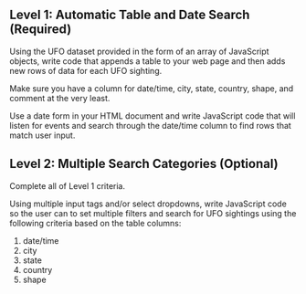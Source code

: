 <h2>Level 1: Automatic Table and Date Search (Required)</h2>

Using the UFO dataset provided in the form of an array of JavaScript objects, write code that appends a table to your web page and then adds new rows of data for each UFO sighting.

Make sure you have a column for date/time, city, state, country, shape, and comment at the very least.

Use a date form in your HTML document and write JavaScript code that will listen for events and search through the date/time column to find rows that match user input.

<h2>Level 2: Multiple Search Categories (Optional)</h2>

Complete all of Level 1 criteria.

Using multiple input tags and/or select dropdowns, write JavaScript code so the user can to set multiple filters and search for UFO sightings using the following criteria based on the table columns:
<ol>
<li>date/time</li>
<li>city</li>
<li>state</li>
<li>country</li>
<li>shape</li>
</ol>